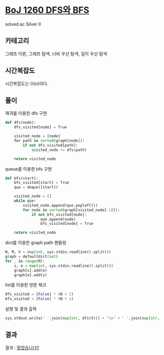# [BoJ 1260 DFS와 BFS](https://www.acmicpc.net/problem/1260)

solved.ac Silver II

## 카테고리

그래프 이론, 그래프 탐색, 너비 우선 탐색, 깊이 우선 탐색

## 시간복잡도

시간복잡도는 O(n)이다.

## 풀이

재귀를 이용한 dfs 구현

```python
def dfs(node):
    dfs_visited[node] = True

    visited_node = [node]
    for path in sorted(graph[node]):
        if not dfs_visited[path]:
            visited_node += dfs(path)

    return visited_node
```

queue를 이용한 bfs 구현

```python
def bfs(start):
    bfs_visited[start] = True
    que = deque([start])

    visited_node = []
    while que:
        visited_node.append(que.popleft())
        for node in sorted(graph[visited_node[-1]]):
            if not bfs_visited[node]:
                que.append(node)
                bfs_visited[node] = True

    return visited_node
```

dict를 이용한 graph path 핸들링

```python
N, M, V = map(int, sys.stdin.readline().split())
graph = defaultdict(set)
for _ in range(M):
    s, e = map(int, sys.stdin.readline().split())
    graph[s].add(e)
    graph[e].add(s)
```

list를 이용한 방문 체크

```python
dfs_visited = [False] * (N + 1)
bfs_visited = [False] * (N + 1)
```

실행 및 결과 출력

```python
sys.stdout.write(' '.join(map(str, dfs(V))) + "\n" + ' '.join(map(str, bfs(V))))
```

## 결과

결과 : [맞았습니다!!](http://boj.kr/34fe82abdd904b09bbbf7943d8376185)
